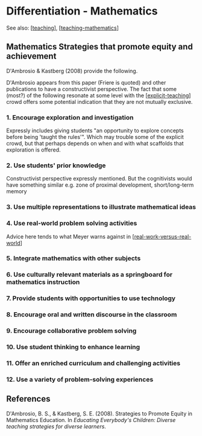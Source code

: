 # Differentiation - Mathematics

See also: [[teaching]], [[teaching-mathematics]]

## Mathematics Strategies that promote equity and achievement 

D'Ambrosio & Kastberg (2008) provide the following.

D'Ambrosio appears from this paper (Friere is quoted) and other publications to have a constructivist perspective. The fact that some (most?) of the following resonate at some level with the [[explicit-teaching]] crowd offers some potential indication that they are not mutually exclusive.

### 1. Encourage exploration and investigation

Expressly includes giving students "an opportunity to explore concepts before being 'taught the rules'". Which may trouble some of the explicit crowd, but that perhaps depends on when and with what scaffolds that exploration is offered.

### 2. Use students' prior knowledge

Constructivist perspective expressly mentioned. But the cognitivists would have something similar e.g. zone of proximal development, short/long-term memory

### 3. Use multiple representations to illustrate mathematical ideas

### 4. Use real-world problem solving activities

Advice here tends to what Meyer warns against in [[real-work-versus-real-world]]

### 5. Integrate mathematics with other subjects

### 6. Use culturally relevant materials as a springboard for mathematics instruction

### 7. Provide students with opportunities to use technology

### 8. Encourage oral and written discourse in the classroom

### 9. Encourage collaborative problem solving

### 10. Use student thinking to enhance learning

### 11. Offer an enriched curriculum and challenging activities
 
### 12. Use a variety of problem-solving experiences

## References

D'Ambrosio, B. S., & Kastberg, S. E. (2008). Strategies to Promote Equity in Mathematics Education. In *Educating Everybody's Children: Diverse teaching strategies for diverse learners*.


[//begin]: # "Autogenerated link references for markdown compatibility"
[teaching]: ../teaching "Teaching"
[teaching-mathematics]: teaching-mathematics "Teaching Mathematics"
[explicit-teaching]: explicit-teaching "Explicit teaching"
[real-work-versus-real-world]: real-work-versus-real-world "Real work versus Real world"
[//end]: # "Autogenerated link references"